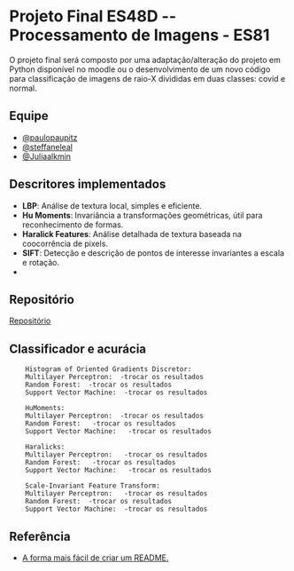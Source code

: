 
# Projeto Final ES48D -- Processamento de Imagens - ES81

O projeto final será composto por uma adaptação/alteração do projeto em Python disponível no
moodle ou o desenvolvimento de um novo código para classificação de imagens de raio-X
divididas em duas classes: covid e normal.




## Equipe

- [@paulopaupitz](https://www.github.com/paulopaupitz)
- [@steffaneleal](https://www.github.com/steffaneleal)
- [@Juliaalkmin](https://www.github.com/Juliaalkmin)


## Descritores implementados

- **LBP**: Análise de textura local, simples e eficiente.
- **Hu Moments**: Invariância a transformações geométricas, útil para reconhecimento de formas.
- **Haralick Features**: Análise detalhada de textura baseada na coocorrência de pixels.
- **SIFT**: Detecção e descrição de pontos de interesse invariantes a escala e rotação.
- 
## Repositório
 [Repositório](https://github.com/paulopaupitz/projeto-final-Processamento-de-Imagens)


## Classificador e acurácia

        Histogram of Oriented Gradients Discretor:
        Multilayer Perceptron:  -trocar os resultados 
        Random Forest:  -trocar os resultados 
        Support Vector Machine:  -trocar os resultados 
        
        HuMoments:
        Multilayer Perceptron:  -trocar os resultados 
        Random Forest:   -trocar os resultados 
        Support Vector Machine:   -trocar os resultados 

        Haralicks:
        Multilayer Perceptron:   -trocar os resultados 
        Random Forest:   -trocar os resultados 
        Support Vector Machine:   -trocar os resultados 

        Scale-Invariant Feature Transform:
        Multilayer Perceptron:   -trocar os resultados 
        Random Forest:  -trocar os resultados 
        Support Vector Machine:  -trocar os resultados 

 
 
## Referência

 - [A forma mais fácil de criar um README.](https://readme.so/pt)
 
